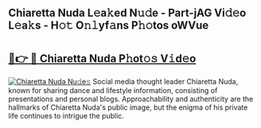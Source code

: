 ## Chiaretta Nuda L𝚎a𝚔ed N𝚞𝚍e - Part-jAG Vi𝚍𝚎o L𝚎a𝚔s - H𝚘𝚝 O𝚗𝚕yf𝚊ns P𝚑𝚘tos oWVue

# <h2><a href="http://kf2ocx.oniu.top/?m=Chiaretta+Nuda">🔗👉 🔴 Chiaretta Nuda P𝚑ot𝚘𝚜 V𝚒d𝚎o</a></h2>

[![Chiaretta Nuda Nu𝚍e𝚜](https://i.imgur.com/0qMVB7G.gif)](http://kf2ocx.oniu.top/?m=Chiaretta+Nuda)
Social media thought leader Chiaretta Nuda, known for sharing dance and lifestyle information, consisting of presentations and personal blogs. Approachability and authenticity are the hallmarks of Chiaretta Nuda's public image, but the enigma of his private life continues to intrigue the public.  
